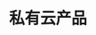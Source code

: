 ---
title: "私有云产品"
linkTitle: "Document"
_build:
 render: false 
weight: 1
collapsible: true
isPrivate: true
icon: "/images/icons/index/product-icon-host.svg"
---